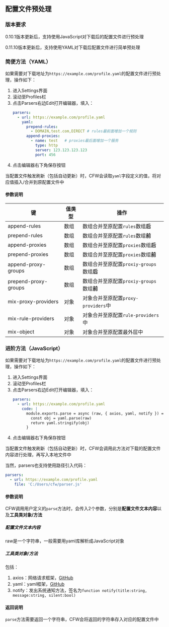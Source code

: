 ## 配置文件预处理

### 版本要求

0.10.1版本更新后，支持使用JavaScript对下载后的配置文件进行预处理

0.11.10版本更新后，支持使用YAML对下载后配置文件进行简单预处理

### 简便方法（YAML）
如果需要对下载地址为``https://example.com/profile.yaml``的配置文件进行预处理，操作如下：

1. 进入Settings界面
2. 滚动至Profiles栏
3. 点击Parsers右边Edit打开编辑器，填入：
    ```yaml
    parsers:
      - url: https://example.com/profile.yaml
        yaml: 
          prepend-rules:
            - DOMAIN,test.com,DIRECT # rules最前面增加一个规则
          append-proxies: 
            - name: test   # proxies最后面增加一个服务
              type: http
              server: 123.123.123.123
              port: 456
    ```
4. 点击编辑器右下角保存按钮

当配置文件触发刷新（包括自动更新）时，CFW会读取``yaml``字段定义的值，将对应值插入/合并到原配置文件中

#### 参数说明

键|值类型|操作
-|-|-
append-rules|数组|数组合并至原配置``rules``数组**后**
prepend-rules|数组|数组合并至原配置``rules``数组**前**
append-proxies|数组|数组合并至原配置``proxies``数组**后**
prepend-proxies|数组|数组合并至原配置``proxies``数组**前**
append-proxy-groups|数组|数组合并至原配置``proxiy-groups``数组**后**
prepend-proxy-groups|数组|数组合并至原配置``proxiy-groups``数组**前**
mix-proxy-providers|对象|对象合并至原配置``proxy-providers``中
mix-rule-providers|对象|对象合并至原配置``rule-providers``中
mix-object|对象|对象合并至原配置最外层中


### 进阶方法（JavaScript）

如果需要对下载地址为``https://example.com/profile.yaml``的配置文件进行预处理，操作如下：

1. 进入Settings界面
2. 滚动至Profiles栏
3. 点击Parsers右边Edit打开编辑器，填入：
    ```yaml
    parsers:
      - url: https://example.com/profile.yaml
        code: |
          module.exports.parse = async (raw, { axios, yaml, notify }) => {
            const obj = yaml.parse(raw)
            return yaml.stringify(obj)
          }
    ```
4. 点击编辑器右下角保存按钮

当配置文件触发刷新（包括自动更新）时，CFW会调用此方法对下载的配置文件内容进行处理，再写入本地文件中

当然，parsers也支持使用路径引入代码：

```yaml
parsers:
  - url: https://example.com/profile.yaml
    file: 'C:/Users/cfw/parser.js'
```


#### 参数说明

CFW调用用户定义的``parse``方法时，会传入2个参数，分别是**配置文件文本内容**以及**工具类对象/方法**

##### 配置文件文本内容
raw是一个字符串，一般需要用yaml库解析成JavaScript对象

##### 工具类对象/方法

包括：
1. axios：网络请求框架，[GitHub](https://github.com/axios/axios)
2. yaml：yaml框架，[GitHub](https://github.com/eemeli/yaml)
3. notify：发出系统通知方法，签名为``function notify(title:string, message:string, silent:bool)``

#### 返回说明

``parse``方法需要返回一个字符串，CFW会将返回的字符串存入对应的配置文件中
